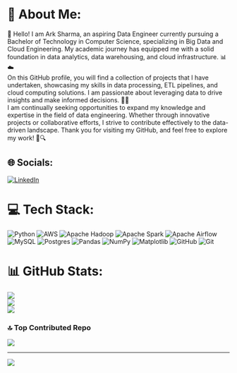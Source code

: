 # 💫 About Me:
👋 Hello! I am Ark Sharma, an aspiring Data Engineer currently pursuing a Bachelor of Technology in Computer Science, specializing in Big Data and Cloud Engineering. My academic journey has equipped me with a solid foundation in data analytics, data warehousing, and cloud infrastructure. 📊☁️<br>On this GitHub profile, you will find a collection of projects that I have undertaken, showcasing my skills in data processing, ETL pipelines, and cloud computing solutions. I am passionate about leveraging data to drive insights and make informed decisions. 🚀💡<br>I am continually seeking opportunities to expand my knowledge and expertise in the field of data engineering. Whether through innovative projects or collaborative efforts, I strive to contribute effectively to the data-driven landscape. Thank you for visiting my GitHub, and feel free to explore my work! 🌟🔍


## 🌐 Socials:
[![LinkedIn](https://img.shields.io/badge/LinkedIn-%230077B5.svg?logo=linkedin&logoColor=white)](https://linkedin.com/in/arksharma) 

# 💻 Tech Stack:
![Python](https://img.shields.io/badge/python-3670A0?style=flat-square&logo=python&logoColor=ffdd54) ![AWS](https://img.shields.io/badge/AWS-%23FF9900.svg?style=flat-square&logo=amazon-aws&logoColor=white) ![Apache Hadoop](https://img.shields.io/badge/Apache%20Hadoop-66CCFF?style=flat-square&logo=apachehadoop&logoColor=black) ![Apache Spark](https://img.shields.io/badge/Apache%20Spark-FDEE21?style=flat-square&logo=apachespark&logoColor=black) ![Apache Airflow](https://img.shields.io/badge/Apache%20Airflow-017CEE?style=flat-square&logo=Apache%20Airflow&logoColor=white) ![MySQL](https://img.shields.io/badge/mysql-4479A1.svg?style=flat-square&logo=mysql&logoColor=white) ![Postgres](https://img.shields.io/badge/postgres-%23316192.svg?style=flat-square&logo=postgresql&logoColor=white) ![Pandas](https://img.shields.io/badge/pandas-%23150458.svg?style=flat-square&logo=pandas&logoColor=white) ![NumPy](https://img.shields.io/badge/numpy-%23013243.svg?style=flat-square&logo=numpy&logoColor=white) ![Matplotlib](https://img.shields.io/badge/Matplotlib-%23ffffff.svg?style=flat-square&logo=Matplotlib&logoColor=black) ![GitHub](https://img.shields.io/badge/github-%23121011.svg?style=flat-square&logo=github&logoColor=white) ![Git](https://img.shields.io/badge/git-%23F05033.svg?style=flat-square&logo=git&logoColor=white) 
# 📊 GitHub Stats:
![](https://github-readme-stats.vercel.app/api?username=Arksgithub&theme=monokai&hide_border=false&include_all_commits=true&count_private=false)<br/>
![](https://github-readme-streak-stats.herokuapp.com/?user=Arksgithub&theme=monokai&hide_border=false)<br/>
![](https://github-readme-stats.vercel.app/api/top-langs/?username=Arksgithub&theme=monokai&hide_border=false&include_all_commits=true&count_private=false&layout=compact)

### 🔝 Top Contributed Repo
![](https://github-contributor-stats.vercel.app/api?username=Arksgithub&limit=5&theme=github_dark&combine_all_yearly_contributions=true)

---
[![](https://visitcount.itsvg.in/api?id=Arksgithub&icon=1&color=3)](https://visitcount.itsvg.in)

